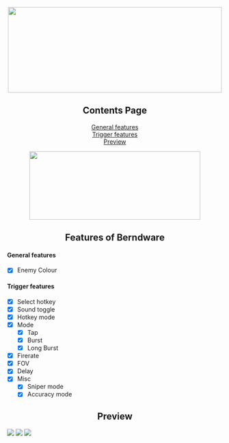 <div align="center">

<a href="https://berndware.cc">
  <img src="https://i.postimg.cc/pTnLPMnY/New-Project.png" width="500" height="200" />
</a>
  
## Contents Page
  
[General features](https://github.com/berndware/berndware-cheat/blob/main/README.md#general-features)<br/>
[Trigger features](https://github.com/berndware/berndware-cheat/blob/main/README.md#trigger-features)<br/>
[Preview](https://github.com/berndware/berndware-cheat/blob/main/README.md#preview)<br/>
  
<a href="https://berndware.cc">
  <img src="https://i.postimg.cc/NFyt13cC/New-Project.png" width="400" height="160" />
</a>


## Features of Berndware

</div>

#### General features

- [x] Enemy Colour

#### Trigger features

- [x] Select hotkey
- [x] Sound toggle
- [x] Hotkey mode
- [x] Mode
  - [x] Tap
  - [x] Burst
  - [x] Long Burst
- [x] Firerate
- [x] FOV
- [x] Delay
- [x] Misc
  - [x] Sniper mode
  - [x] Accuracy mode
  
<div align="center">

## Preview 
</div>
<img src="https://i.postimg.cc/W460vyxy/general.png"/>
<img src="https://i.postimg.cc/tJ76F470/trigger.png"/>
<img src="https://i.postimg.cc/Qt81xb3d/about.png"/>
